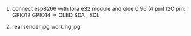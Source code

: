 

1. connect esp8266 with lora e32 module and olde 0.96 (4 pin)
    I2C pin: GPIO12 GPIO14 -> OLED SDA , SCL

2. real
   sender.jpg
   working.jpg